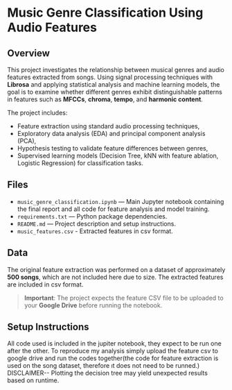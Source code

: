 # Music Genre Classification Using Audio Features

## Overview
This project investigates the relationship between musical genres and audio features extracted from songs. Using signal processing techniques with **Librosa** and applying statistical analysis and machine learning models, the goal is to examine whether different genres exhibit distinguishable patterns in features such as **MFCCs**, **chroma**, **tempo**, and **harmonic content**.

The project includes:
- Feature extraction using standard audio processing techniques,
- Exploratory data analysis (EDA) and principal component analysis (PCA),
- Hypothesis testing to validate feature differences between genres,
- Supervised learning models (Decision Tree, kNN with feature ablation, Logistic Regression) for classification tasks.

## Files
- `music_genre_classification.ipynb` — Main Jupyter notebook containing the final report and all code for feature analysis and model training.
- `requirements.txt` — Python package dependencies.
- `README.md` — Project description and setup instructions.
- `music_features.csv` - Extracted features in csv format.

## Data
The original feature extraction was performed on a dataset of approximately **500 songs**, which are not included here due to size. The extracted features are included in csv format. 



> **Important**: The project expects the feature CSV file to be uploaded to your **Google Drive** before running the notebook.

## Setup Instructions
All code used is included in the jupiter notebook, they expect to be run one after the other. To reproduce my analysis simply upload the feature csv to google drive and run the codes together(the code for feature extraction is used on the song dataset, therefore ıt does not need to be runned.)
DISCLAIMER-- Plotting the decision tree may yield unexpected results based on runtime. 
